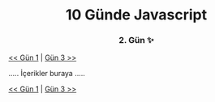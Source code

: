 <div align="center">
    <h1>10 Günde Javascript</h3>
    <h3>2. Gün ✨</h3>
</div>

[<< Gün 1](../../günler/gün-1/gun-1.md) | [Gün 3 >>](../../günler/gün-3/gun-3.md)

.....
İçerikler buraya
.....

[<< Gün 1](../../günler/gün-1/gun-1.md) | [Gün 3 >>](../../günler/gün-3/gun-3.md)